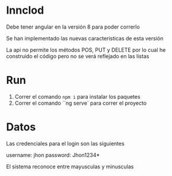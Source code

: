 # Innclod

Debe tener angular en la versión 8 para poder correrlo

Se han implementado las nuevas caracteristicas de esta versión

La api no permite los métodos POS, PUT y DELETE por lo cual he construido el código pero no se verá reflejado en las listas

# Run

1. Correr el comando `npm i` para instalar los paquetes
2. Correr el comando ``ng serve` para correr el proyecto

# Datos

Las credenciales para el login son las siguientes

username: jhon
password: Jhon1234* 

El sistema reconoce entre mayusculas y minusculas